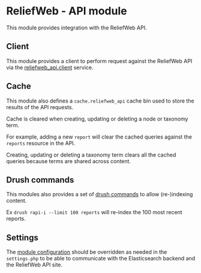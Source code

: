 ReliefWeb - API module
======================

This module provides integration with the ReliefWeb API.

## Client

This module provides a client to perform request against the ReliefWeb API via the [reliefweb_api.client](src/Services/ReliefWebApiClient) service.

## Cache

This module also defines a `cache.reliefweb_api` cache bin used to store the results of the API requests.

Cache is cleared when creating, updating or deleting a node or taxonomy term.

For example, adding a new `report` will clear the cached queries against the `reports` resource in the API.

Creating, updating or deleting a taxonomy term clears all the cached queries because terms are shared across content.

## Drush commands

This modules also provides a set of [drush commands](src/Commands/ReliefWebApiCommands.php) to allow (re-)indexing content.

Ex `drush rapi-i --limit 100 reports` will re-index the 100 most recent reports.

## Settings

The [module configuration](config/install/reliefweb_api.settings.yml) should be overridden as needed in the `settings.php` to be able to communicate with the Elasticsearch backend and the ReliefWeb API site.
